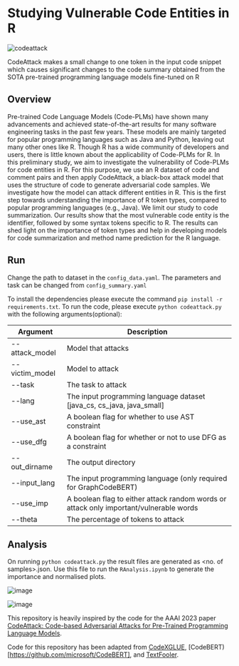 # Studying Vulnerable Code Entities in R

![codeattack](https://github.com/Sleepyhead01/CodeAttack-R/assets/69421538/afc95115-beb8-45ac-978c-97e861efc7ea)

CodeAttack makes a small change to one token in the input code snippet which causes significant changes to the code
summary obtained from the SOTA pre-trained programming language models fine-tuned on R

## Overview

Pre-trained Code Language Models (Code-PLMs) have shown many advancements and achieved state-of-the-art results for many software engineering tasks in the past few years. These models are mainly targeted for popular programming languages such as Java and Python, leaving out many other ones like R. Though R has a wide community of developers and users, there is little known about the applicability of Code-PLMs for R. In this preliminary study, we aim to investigate the vulnerability of Code-PLMs for code entities in R. For this purpose, we use an R dataset of code and comment pairs and then apply CodeAttack, a black-box attack model that uses the structure of code to generate adversarial code samples. We investigate how the model can attack different entities in R. This is the first step towards understanding the importance of R token types, compared to popular programming languages (e.g., Java). We limit our study to code 
summarization. Our results show that the most vulnerable code entity is the identifier, followed by some syntax tokens specific to R. The results can shed light on the importance of token types and help in developing models for code
summarization and method name prediction for the R language.


## Run

Change the path to dataset in the ```config_data.yaml```. The parameters and task can be changed from ```config_summary.yaml```

To install the dependencies please execute the command ```pip install -r requirements.txt```. To run the code, please execute ```python codeattack.py ``` with the following arguments(optional):

|Argument |Description|
|--- |--- |
|--attack_model | Model that attacks |
|--victim_model | Model to attack |
|--task | The task to attack |
|--lang | The input programming language dataset [java_cs, cs_java, java_small] |
|--use_ast | A boolean flag for whether to use AST constraint |
|--use_dfg | A boolean flag for whether or not to use DFG as a constraint|
|--out_dirname | The output directory |
|--input_lang | The input programming language (only required for GraphCodeBERT)|
|--use_imp | A boolean flag to either attack random words or attack only important/vulnerable words|
|--theta | The percentage of tokens to attack|

## Analysis

On running ```python codeattack.py``` the result files are generated as <no. of samples>.json.
Use this file to run the ```RAnalysis.ipynb``` to generate the importance and normalised plots.

![image](https://github.com/Sleepyhead01/vulnurable-code-entities-R-analysis/assets/69421538/9eed1cc7-bd13-4828-838b-181caa28fc70)

![image](https://github.com/Sleepyhead01/vulnurable-code-entities-R-analysis/assets/69421538/70b2e69f-f997-4c56-abf9-985eb695cb21)

This repository is heavily inspired by the code for the AAAI 2023 paper [CodeAttack: Code-based Adversarial Attacks for Pre-Trained Programming Language Models](https://arxiv.org/pdf/2206.00052.pdf).

Code for this repository has been adapted from [CodeXGLUE](https://github.com/microsoft/CodeXGLUE), [CodeBERT)[https://github.com/microsoft/CodeBERT], and [TextFooler](https://github.com/jind11/TextFooler).


